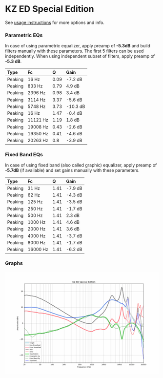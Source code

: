 # KZ ED Special Edition
See [usage instructions](https://github.com/jaakkopasanen/AutoEq#usage) for more options and info.

### Parametric EQs
In case of using parametric equalizer, apply preamp of **-5.3dB** and build filters manually
with these parameters. The first 5 filters can be used independently.
When using independent subset of filters, apply preamp of **-5.3 dB**.

| Type    | Fc       |    Q | Gain     |
|:--------|:---------|:-----|:---------|
| Peaking | 16 Hz    | 0.09 | -7.2 dB  |
| Peaking | 833 Hz   | 0.79 | 4.9 dB   |
| Peaking | 2396 Hz  | 0.98 | 3.4 dB   |
| Peaking | 3114 Hz  | 3.37 | -5.6 dB  |
| Peaking | 5748 Hz  | 3.73 | -10.3 dB |
| Peaking | 16 Hz    | 1.47 | -0.4 dB  |
| Peaking | 11121 Hz | 1.19 | 1.8 dB   |
| Peaking | 19008 Hz | 0.43 | -2.6 dB  |
| Peaking | 19350 Hz | 0.41 | -4.6 dB  |
| Peaking | 20263 Hz | 0.8  | -3.9 dB  |

### Fixed Band EQs
In case of using fixed band (also called graphic) equalizer, apply preamp of **-5.7dB**
(if available) and set gains manually with these parameters.

| Type    | Fc       |    Q | Gain    |
|:--------|:---------|:-----|:--------|
| Peaking | 31 Hz    | 1.41 | -7.9 dB |
| Peaking | 62 Hz    | 1.41 | -4.3 dB |
| Peaking | 125 Hz   | 1.41 | -3.5 dB |
| Peaking | 250 Hz   | 1.41 | -1.7 dB |
| Peaking | 500 Hz   | 1.41 | 2.3 dB  |
| Peaking | 1000 Hz  | 1.41 | 4.6 dB  |
| Peaking | 2000 Hz  | 1.41 | 3.6 dB  |
| Peaking | 4000 Hz  | 1.41 | -3.7 dB |
| Peaking | 8000 Hz  | 1.41 | -1.7 dB |
| Peaking | 16000 Hz | 1.41 | -6.2 dB |

### Graphs
![](./KZ%20ED%20Special%20Edition.png)